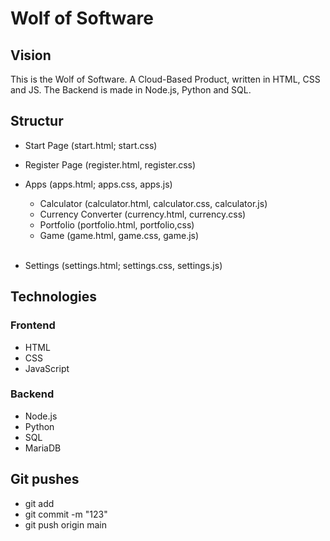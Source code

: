 # Wolf of Software

## Vision 

This is the Wolf of Software. A Cloud-Based Product, written in HTML, CSS and JS. The Backend is made in Node.js, Python and SQL.<br>

## Structur

- Start Page (start.html; start.css) 

- Register Page (register.html, register.css)

- Apps (apps.html; apps.css, apps.js)

    - Calculator (calculator.html, calculator.css, calculator.js)
    - Currency Converter (currency.html, currency.css)
    - Portfolio (portfolio.html, portfolio,css)
    - Game (game.html, game.css, game.js)
    <br><br>

- Settings (settings.html; settings.css, settings.js)

## Technologies

### Frontend

- HTML
- CSS
- JavaScript 

### Backend

- Node.js
- Python
- SQL
- MariaDB

## Git pushes

- git add <file>
- git commit -m "123"
- git push origin main 

